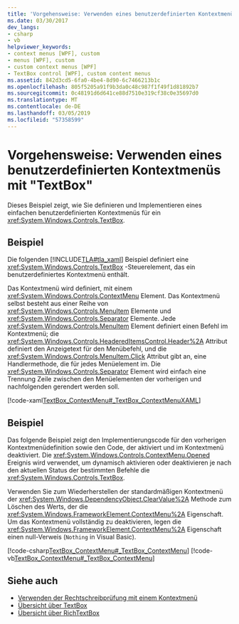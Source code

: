 ```yaml
---
title: 'Vorgehensweise: Verwenden eines benutzerdefinierten Kontextmenüs mit "TextBox"'
ms.date: 03/30/2017
dev_langs:
- csharp
- vb
helpviewer_keywords:
- context menus [WPF], custom
- menus [WPF], custom
- custom context menus [WPF]
- TextBox control [WPF], custom content menus
ms.assetid: 842d3cd5-6fa0-4be4-8d90-6c7466213b1c
ms.openlocfilehash: 805f5205a91f9b3da0c48c987f1f49f1d81892b7
ms.sourcegitcommit: 0c48191d6d641ce88d7510e319cf38c0e35697d0
ms.translationtype: MT
ms.contentlocale: de-DE
ms.lasthandoff: 03/05/2019
ms.locfileid: "57358599"
---
```

# <a name="how-to-use-a-custom-context-menu-with-a-textbox"></a>Vorgehensweise: Verwenden eines benutzerdefinierten Kontextmenüs mit "TextBox"
Dieses Beispiel zeigt, wie Sie definieren und Implementieren eines einfachen benutzerdefinierten Kontextmenüs für ein <xref:System.Windows.Controls.TextBox>.  
  
## <a name="example"></a>Beispiel  
 Die folgenden [!INCLUDE[TLA#tla_xaml](../../../../includes/tlasharptla-xaml-md.md)] Beispiel definiert eine <xref:System.Windows.Controls.TextBox> -Steuerelement, das ein benutzerdefiniertes Kontextmenü enthält.  
  
 Das Kontextmenü wird definiert, mit einem <xref:System.Windows.Controls.ContextMenu> Element.  Das Kontextmenü selbst besteht aus einer Reihe von <xref:System.Windows.Controls.MenuItem> Elemente und <xref:System.Windows.Controls.Separator> Elemente.  Jede <xref:System.Windows.Controls.MenuItem> Element definiert einen Befehl im Kontextmenü; die <xref:System.Windows.Controls.HeaderedItemsControl.Header%2A> Attribut definiert den Anzeigetext für den Menübefehl, und die <xref:System.Windows.Controls.MenuItem.Click> Attribut gibt an, eine Handlermethode, die für jedes Menüelement im.  Die <xref:System.Windows.Controls.Separator> Element wird einfach eine Trennung Zeile zwischen den Menüelementen der vorherigen und nachfolgenden gerendert werden soll.  
  
 [!code-xaml[TextBox_ContextMenu#_TextBox_ContextMenuXAML](~/samples/snippets/csharp/VS_Snippets_Wpf/TextBox_ContextMenu/CSharp/Window1.xaml#_textbox_contextmenuxaml)]  
  
## <a name="example"></a>Beispiel  
 Das folgende Beispiel zeigt den Implementierungscode für den vorherigen Kontextmenüdefinition sowie den Code, der aktiviert und im Kontextmenü deaktiviert.  Die <xref:System.Windows.Controls.ContextMenu.Opened> Ereignis wird verwendet, um dynamisch aktivieren oder deaktivieren je nach den aktuellen Status der bestimmten Befehle die <xref:System.Windows.Controls.TextBox>.  
  
 Verwenden Sie zum Wiederherstellen der standardmäßigen Kontextmenü der <xref:System.Windows.DependencyObject.ClearValue%2A> Methode zum Löschen des Werts, der die <xref:System.Windows.FrameworkElement.ContextMenu%2A> Eigenschaft.  Um das Kontextmenü vollständig zu deaktivieren, legen die <xref:System.Windows.FrameworkElement.ContextMenu%2A> Eigenschaft einen null-Verweis (`Nothing` in Visual Basic).  
  
 [!code-csharp[TextBox_ContextMenu#_TextBox_ContextMenu](~/samples/snippets/csharp/VS_Snippets_Wpf/TextBox_ContextMenu/CSharp/Window1.xaml.cs#_textbox_contextmenu)]
 [!code-vb[TextBox_ContextMenu#_TextBox_ContextMenu](~/samples/snippets/visualbasic/VS_Snippets_Wpf/TextBox_ContextMenu/VisualBasic/Window1.xaml.vb#_textbox_contextmenu)]  
  
## <a name="see-also"></a>Siehe auch
- [Verwenden der Rechtschreibprüfung mit einem Kontextmenü](how-to-use-spell-checking-with-a-context-menu.md)
- [Übersicht über TextBox](textbox-overview.md)
- [Übersicht über RichTextBox](richtextbox-overview.md)
